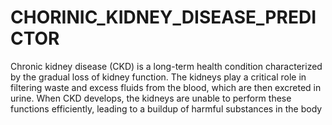 # CHORINIC_KIDNEY_DISEASE_PREDICTOR

Chronic kidney disease (CKD) is a long-term health condition characterized by the gradual loss of kidney function. The kidneys play a critical role in filtering waste and excess fluids from the blood, which are then excreted in urine. When CKD develops, the kidneys are unable to perform these functions efficiently, leading to a buildup of harmful substances in the body
